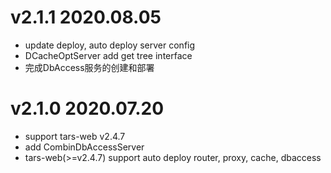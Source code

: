 
# v2.1.1 2020.08.05
- update deploy, auto deploy server config
- DCacheOptServer add get tree interface
- 完成DbAccess服务的创建和部署

# v2.1.0 2020.07.20
- support tars-web v2.4.7
- add CombinDbAccessServer
- tars-web(>=v2.4.7) support auto deploy router, proxy, cache, dbaccess